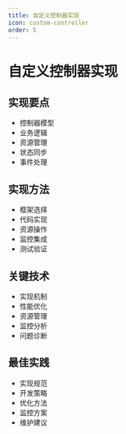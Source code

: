 ```yaml
---
title: 自定义控制器实现
icon: custom-controller
order: 5
---
```


# 自定义控制器实现

## 实现要点
- 控制器模型
- 业务逻辑
- 资源管理
- 状态同步
- 事件处理

## 实现方法
- 框架选择
- 代码实现
- 资源操作
- 监控集成
- 测试验证

## 关键技术
- 实现机制
- 性能优化
- 资源管理
- 监控分析
- 问题诊断

## 最佳实践
- 实现规范
- 开发策略
- 优化方法
- 监控方案
- 维护建议
